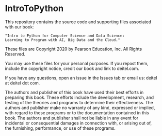 # IntroToPython
This repository contains the source code and supporting files associated with our book:

    "Intro to Python for Computer Science and Data Science: 
    Learning to Program with AI, Big Data and the Cloud."

These files are Copyright 2020 by Pearson Education, Inc. All Rights Reserved. 

You may use these files for your personal purposes. If you repost them, include the copyright notice, credit our book and link to deitel.com. 

If you have any questions, open an issue in the Issues tab or email us: deitel at deitel dot com.


The authors and publisher of this book have used their best efforts in preparing this book. These efforts include the development, research, and testing of the theories and programs to determine their effectiveness. The authors and publisher make no warranty of any kind, expressed or implied, with regard to these programs or to the documentation contained in this book. The authors and publisher shall not be liable in any event for incidental or consequential damages in connection with, or arising out of, the furnishing, performance, or use of these programs.
